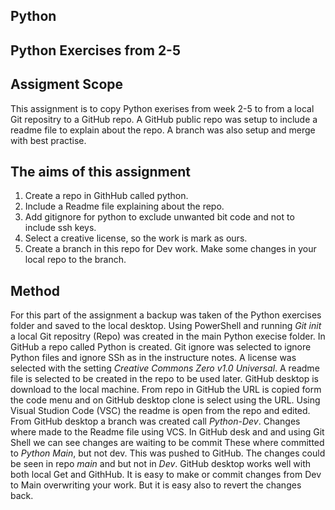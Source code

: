 ## Python
## Python  Exercises from 2-5
## Assigment Scope
This assignment is to copy Python exerises from week 2-5 to from a local Git repositry to a GitHub repo. A GitHub public repo was setup to include a readme file to explain about the repo. A branch was also setup and merge with best practise.  
## The aims of this assignment 
1. Create a repo in GithHub called python.
2. Include a Readme file explaining about the repo.
3. Add gitignore for python to exclude unwanted bit code and not to include ssh keys.
4. Select a creative license, so the work is mark as ours. 
5. Create a branch in this repo for Dev work.
Make some changes in your local repo to the branch. 
## Method  #
For this part of the assignment a backup was taken of the Python exercises folder and saved to the local desktop. Using PowerShell and running *Git init* a local Git repositry (Repo) was created in the main Python execise folder. In GitHub a repo called Python is created.  Git ignore was selected to ignore Python files and ignore SSh as in the instructure notes. A license was selected with the setting *Creative Commons Zero v1.0 Universal*. A readme file is selected to be created in the repo to be used later. GitHub desktop is download to the local machine. From repo in GitHub the URL is copied form the code menu and on GitHub desktop clone is select using the URL. Using Visual Studion Code (VSC) the readme is open from the repo and edited. From GitHub desktop a branch was created call *Python-Dev*. Changes where made to the Readme file using VCS. In GitHub desk and and using Git Shell we can see changes are waiting to be commit These where committed to *Python Main*, but not dev. This was pushed to GitHub. The changes could be seen in repo *main* and but not in *Dev*. GitHub desktop works well with both local Get and GithHub. It is easy to make or commit changes from Dev to Main overwriting your work. But it is easy also to revert the changes back. 

